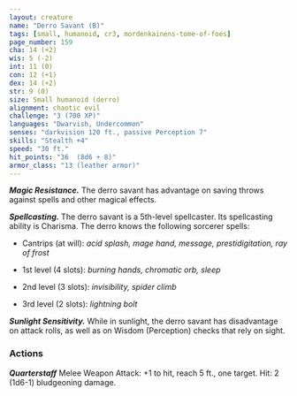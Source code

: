 ```yaml
---
layout: creature
name: "Derro Savant (B)"
tags: [small, humanoid, cr3, mordenkainens-tome-of-foes]
page_number: 159
cha: 14 (+2)
wis: 5 (-2)
int: 11 (0)
con: 12 (+1)
dex: 14 (+2)
str: 9 (0)
size: Small humanoid (derro)
alignment: chaotic evil
challenge: "3 (700 XP)"
languages: "Dwarvish, Undercommon"
senses: "darkvision 120 ft., passive Perception 7"
skills: "Stealth +4"
speed: "30 ft."
hit_points: "36  (8d6 + 8)"
armor_class: "13 (leather armor)"
---
```


***Magic Resistance.*** The derro savant has advantage on saving throws against spells and other magical effects.

***Spellcasting.*** The derro savant is a 5th-level spellcaster. Its spellcasting ability is Charisma. The derro knows the following sorcerer spells:

* Cantrips (at will): <i>acid splash, mage hand, message, prestidigitation, ray of frost</i>

* 1st level (4 slots): <i>burning hands, chromatic orb, sleep</i>

* 2nd level (3 slots): <i>invisibility, spider climb</i>

* 3rd level (2 slots): <i>lightning bolt</i>

***Sunlight Sensitivity.*** While in sunlight, the derro savant has disadvantage on attack rolls, as well as on Wisdom (Perception) checks that rely on sight.

### Actions

***Quarterstaff*** Melee Weapon Attack: +1 to hit, reach 5 ft., one target. Hit: 2 (1d6-1) bludgeoning damage.
